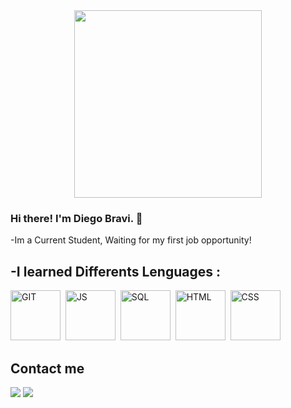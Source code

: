<div id="header" align="center">
<img src="https://media1.giphy.com/media/h408T6Y5GfmXBKW62l/giphy.gif?cid=790b76117dfdc013803c71f1586048b70defe47d171086e7&rid=giphy.gif&ct=g" width="300"/>
</div>

### Hi there! I'm Diego Bravi. 👋

-Im a Current Student, Waiting for my first job opportunity!


<h2>-I learned Differents Lenguages :</h2>


<div style="display: inline_block">
  <img src="https://cdn.jsdelivr.net/gh/devicons/devicon/icons/github/github-original-wordmark.svg" title="GIT" alt="GIT" width="80" height="80"/>&nbsp;  
  <img src="https://cdn.jsdelivr.net/gh/devicons/devicon/icons/javascript/javascript-original.svg" title="JS" alt="JS" width="80" height="80" />&nbsp;
  <img src="https://cdn.jsdelivr.net/gh/devicons/devicon/icons/mysql/mysql-original-wordmark.svg"  title="SQL" alt="SQL" width="80" height="80"/>&nbsp;
  <img src="https://cdn.jsdelivr.net/gh/devicons/devicon/icons/html5/html5-original-wordmark.svg"  title="HTML" alt="HTML" width="80" height="80"/>&nbsp;
  <img src="https://cdn.jsdelivr.net/gh/devicons/devicon/icons/css3/css3-original-wordmark.svg" title="CSS" alt="CSS" width="80" height="80" />&nbsp;
          
          
</div>

<h2>Contact me</h2>

  <a href = "mailto:diegobravi97@gmail.com"><img src="https://img.shields.io/badge/-Gmail-%23333?style=for-the-badge&logo=gmail&logoColor=white" target="_blank"></a>
    <a href="www.linkedin.com/in/diego-bravi" target="_blank"><img src="https://img.shields.io/badge/-LinkedIn-%230077B5?style=for-the-badge&logo=linkedin&logoColor=white" target="_blank"></a> 

